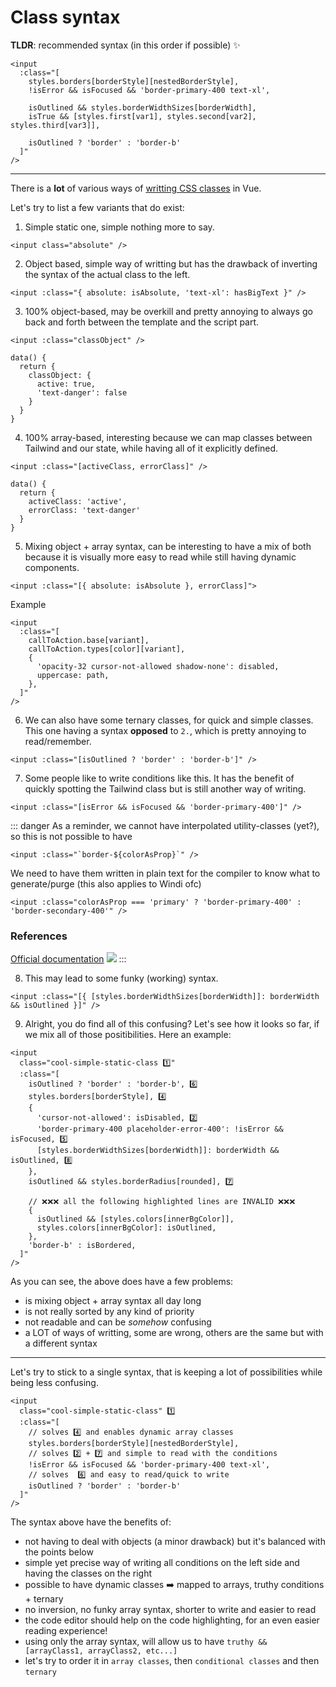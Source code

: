 # Class syntax

**TLDR**: recommended syntax (in this order if possible) ✨
```html:no-line-numbers
<input
  :class="[
    styles.borders[borderStyle][nestedBorderStyle],
    !isError && isFocused && 'border-primary-400 text-xl',

    isOutlined && styles.borderWidthSizes[borderWidth],
    isTrue && [styles.first[var1], styles.second[var2], styles.third[var3]],

    isOutlined ? 'border' : 'border-b'
  ]"
/>
```

---
There is a **lot** of various ways of [writting CSS classes](https://v3.vuejs.org/guide/class-and-style.html#binding-html-classes) in Vue.

Let's try to list a few variants that do exist:
1. Simple static one, simple nothing more to say.
```html:no-line-numbers
<input class="absolute" />
```

2. Object based, simple way of writting but has the drawback of inverting the syntax of the actual class to the left.
```html:no-line-numbers
<input :class="{ absolute: isAbsolute, 'text-xl': hasBigText }" />
```

3. 100% object-based, may be overkill and pretty annoying to always go back and forth between the template and the script part.
```html:no-line-numbers
<input :class="classObject" />
```
```js:no-line-numbers
data() {
  return {
    classObject: {
      active: true,
      'text-danger': false
    }
  }
}
```

4. 100% array-based, interesting because we can map classes between Tailwind and our state, while having all of it explicitly defined.
```html:no-line-numbers
<input :class="[activeClass, errorClass]" />
```
```js:no-line-numbers
data() {
  return {
    activeClass: 'active',
    errorClass: 'text-danger'
  }
}
```

5. Mixing object + array syntax, can be interesting to have a mix of both because it is visually more easy to read while still having dynamic components.
```html:no-line-numbers
<input :class="[{ absolute: isAbsolute }, errorClass]">
```
Example
```html:no-line-numbers
<input
  :class="[
    callToAction.base[variant],
    callToAction.types[color][variant],
    {
      'opacity-32 cursor-not-allowed shadow-none': disabled,
      uppercase: path,
    },
  ]"
/>
```

6. We can also have some ternary classes, for quick and simple classes. This one having a syntax **opposed** to `2.`, which is pretty annoying to read/remember.
```html:no-line-numbers
<input :class="[isOutlined ? 'border' : 'border-b']" />
```

7. Some people like to write conditions like this. It has the benefit of quickly spotting the Tailwind class but is still another way of writing.
```html:no-line-numbers
<input :class="[isError && isFocused && 'border-primary-400']" />
```

::: danger
As a reminder, we cannot have interpolated utility-classes (yet?), so this is not possible to have
```html:no-line-numbers
<input :class="`border-${colorAsProp}`" />
```
We need to have them written in plain text for the compiler to know what to generate/purge (this also applies to Windi ofc)
```html:no-line-numbers
<input :class="colorAsProp === 'primary' ? 'border-primary-400' : 'border-secondary-400'" />
```

### References
[Official documentation](https://tailwindcss.com/docs/content-configuration#class-detection-in-depth)
![](https://user-images.githubusercontent.com/5133074/146174323-7eea6073-5ab3-4c20-87e8-aa750465b256.png)
:::

8. This may lead to some funky (working) syntax.
```html:no-line-numbers
<input :class="[{ [styles.borderWidthSizes[borderWidth]]: borderWidth && isOutlined }]" />
```

9. Alright, you do find all of this confusing? Let's see how it looks so far, if we mix all of those positibilities. Here an example:
```html:no-line-numbers{14-18}
<input
  class="cool-simple-static-class 1️⃣"
  :class="[
    isOutlined ? 'border' : 'border-b', 6️⃣
    styles.borders[borderStyle], 4️⃣
    {
      'cursor-not-allowed': isDisabled, 2️⃣
      'border-primary-400 placeholder-error-400': !isError && isFocused, 5️⃣
      [styles.borderWidthSizes[borderWidth]]: borderWidth && isOutlined, 8️⃣
    },
    isOutlined && styles.borderRadius[rounded], 7️⃣

    // ❌❌❌ all the following highlighted lines are INVALID ❌❌❌
    {
      isOutlined && [styles.colors[innerBgColor]],
      styles.colors[innerBgColor]: isOutlined,
    },
    'border-b' : isBordered,
  ]"
/>
```

As you can see, the above does have a few problems:
- is mixing object + array syntax all day long
- is not really sorted by any kind of priority
- not readable and can be _somehow_ confusing
- a LOT of ways of writting, some are wrong, others are the same but with a different syntax

---
Let's try to stick to a single syntax, that is keeping a lot of possibilities while being less confusing.
```html:no-line-numbers{5,7,9}
<input
  class="cool-simple-static-class" 1️⃣
  :class="[
    // solves 4️⃣ and enables dynamic array classes
    styles.borders[borderStyle][nestedBorderStyle],
    // solves 2️⃣ + 7️⃣ and simple to read with the conditions
    !isError && isFocused && 'border-primary-400 text-xl',
    // solves  6️⃣ and easy to read/quick to write
    isOutlined ? 'border' : 'border-b'
  ]"
/>
```

The syntax above have the benefits of:
- not having to deal with objects (a minor drawback) but it's balanced with the points below
- simple yet precise way of writing all conditions on the left side and having the classes on the right
- possible to have dynamic classes ➡️ mapped to arrays, truthy conditions + ternary
- no inversion, no funky array syntax, shorter to write and easier to read
- the code editor should help on the code highlighting, for an even easier reading experience!
- using only the array syntax, will allow us to have `truthy && [arrayClass1, arrayClass2, etc...]`
- let's try to order it in `array classes`, then `conditional classes` and then `ternary`
